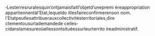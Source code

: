 ‐Lesterresruralesquin’ontjamaisfaitl’objetd’unepremi èreappropriation appartiennentàl’Etat,lequeldo itlesfaireconfirmerenson nom.
l'Etatpeutlesattribuerauxcollectivitésterritoriales,dire ctementousurlademandede celles‐cidanslamesureoùellessontsituéessurleurterrito ireadministratif.